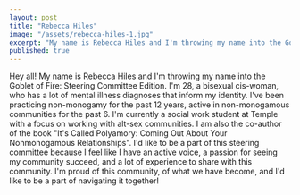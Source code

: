 ```yaml
---
layout: post
title: "Rebecca Hiles"
image: "/assets/rebecca-hiles-1.jpg"
excerpt: "My name is Rebecca Hiles and I'm throwing my name into the Goblet of Fire: Steering Committee Edition."
published: true
---
```


Hey all! My name is Rebecca Hiles and I'm throwing my name into the Goblet of Fire: Steering Committee Edition. I'm 28, a bisexual cis-woman, who has a lot of mental illness diagnoses that inform my identity. I've been practicing non-monogamy for the past 12 years, active in non-monogamous communities for the past 6. I'm currently a social work student at Temple with a focus on working with alt-sex communities. I am also the co-author of the book "It's Called Polyamory: Coming Out About Your Nonmonogamous Relationships". I'd like to be a part of this steering committee because I feel like I have an active voice, a passion for seeing my community succeed, and a lot of experience to share with this community. I'm proud of this community, of what we have become, and I'd like to be a part of navigating it together!

